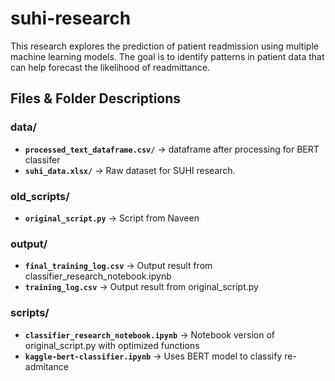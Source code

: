 # suhi-research
This research explores the prediction of patient readmission using multiple machine learning models. The goal is to identify patterns in patient data that can help forecast the likelihood of readmittance.


## Files & Folder Descriptions
### **data/**
- **`processed_text_dataframe.csv/`** → dataframe after processing for BERT classifer
- **`suhi_data.xlsx/`** → Raw dataset for SUHI research.

### **old_scripts/**
- **`original_script.py`** → Script from Naveen 

### **output/**
- **`final_training_log.csv`** → Output result from classifier_research_notebook.ipynb
- **`training_log.csv`** → Output result from original_script.py

### **scripts/**
- **`classifier_research_notebook.ipynb`** → Notebook version of original_script.py with optimized functions
- **`kaggle-bert-classifier.ipynb`** → Uses BERT model to classify re-admitance